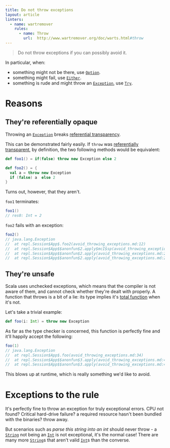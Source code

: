 ```yaml
---
title: Do not throw exceptions
layout: article
linters:
  - name: wartremover
    rules:
      - name: Throw
        url:  http://www.wartremover.org/doc/warts.html#throw
---
```


> Do not throw exceptions if you can possibly avoid it.

In particular, when:
* something might not be there, use [`Option`].
* something might fail, use [`Either`].
* something is rude and might throw an [`Exception`], use [`Try`].

# Reasons

## They're referentially opaque

Throwing an [`Exception`] breaks [referential transparency][reftrans].

This can be demonstrated fairly easily. If `throw` was [referentially transparent][reftrans], by definition, the two following methods would be equivalent:

```scala
def foo1() = if(false) throw new Exception else 2

def foo2() = {
  val a = throw new Exception
  if (false) a  else 2
}
```

Turns out, however, that they aren't.

`foo1` terminates:

```scala
foo1()
// res0: Int = 2
```

`foo2` fails with an exception:

```scala
foo2()
// java.lang.Exception
// 	at repl.Session$App$.foo2(avoid_throwing_exceptions.md:12)
// 	at repl.Session$App$$anonfun$2.apply$mcI$sp(avoid_throwing_exceptions.md:27)
// 	at repl.Session$App$$anonfun$2.apply(avoid_throwing_exceptions.md:27)
// 	at repl.Session$App$$anonfun$2.apply(avoid_throwing_exceptions.md:27)
```

## They're unsafe

Scala uses unchecked exceptions, which means that the compiler is not aware of them, and cannot check whether they're dealt with properly. A function that throws is a bit of a lie: its type implies it's [total function](../definitions/total_function.html) when it's not.

Let's take a trivial example:

```scala
def foo(i: Int) = throw new Exception
```

As far as the type checker is concerned, this function is perfectly fine and it'll happily accept the following:

```scala
foo(1)
// java.lang.Exception
// 	at repl.Session$App$.foo(avoid_throwing_exceptions.md:34)
// 	at repl.Session$App$$anonfun$3.apply(avoid_throwing_exceptions.md:41)
// 	at repl.Session$App$$anonfun$3.apply(avoid_throwing_exceptions.md:41)
```

This blows up at runtime, which is really something we'd like to avoid.

# Exceptions to the rule

It's perfectly fine to throw an exception for truly exceptional errors. CPU not found? Critical hard-drive failure? a required resource hasn't been bundled with the binaries? throw away.

But scenarios such as _parse this string into an int_ should never throw - a [`String`] not being an [`Int`] is not exceptional, it's the normal case! There are many more [`String`]s that aren't valid [`Int`]s than the converse.

[`Exception`]:https://docs.oracle.com/javase/8/docs/api/java/lang/Exception.html
[reftrans]:../definitions/referential_transparency.html
[`Int`]:https://www.scala-lang.org/api/2.12.8/scala/Int.html
[`String`]:https://docs.oracle.com/javase/8/docs/api/java/lang/String.html
[`Option`]:https://www.scala-lang.org/api/2.12.8/scala/Option.html
[`Try`]:https://www.scala-lang.org/api/2.12.8/scala/util/Try.html
[`Either`]:https://www.scala-lang.org/api/2.12.8/scala/util/Either.html

